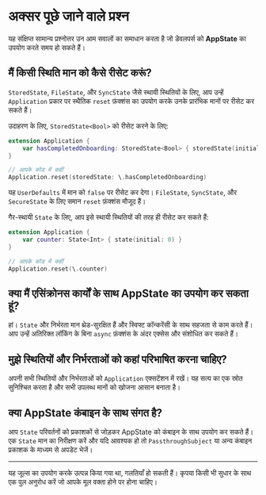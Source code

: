 # अक्सर पूछे जाने वाले प्रश्न

यह संक्षिप्त सामान्य प्रश्नोत्तर उन आम सवालों का समाधान करता है जो डेवलपर्स को **AppState** का उपयोग करते समय हो सकते हैं।

## मैं किसी स्थिति मान को कैसे रीसेट करूं?

`StoredState`, `FileState`, और `SyncState` जैसे स्थायी स्थितियों के लिए, आप उन्हें `Application` प्रकार पर स्थैतिक `reset` फ़ंक्शंस का उपयोग करके उनके प्रारंभिक मानों पर रीसेट कर सकते हैं।

उदाहरण के लिए, `StoredState<Bool>` को रीसेट करने के लिए:
```swift
extension Application {
    var hasCompletedOnboarding: StoredState<Bool> { storedState(initial: false, id: "onboarding_complete") }
}

// आपके कोड में कहीं
Application.reset(storedState: \.hasCompletedOnboarding)
```
यह `UserDefaults` में मान को `false` पर रीसेट कर देगा। `FileState`, `SyncState`, और `SecureState` के लिए समान `reset` फ़ंक्शंस मौजूद हैं।

गैर-स्थायी `State` के लिए, आप इसे स्थायी स्थितियों की तरह ही रीसेट कर सकते हैं:
```swift
extension Application {
    var counter: State<Int> { state(initial: 0) }
}

// आपके कोड में कहीं
Application.reset(\.counter)
```

## क्या मैं एसिंक्रोनस कार्यों के साथ AppState का उपयोग कर सकता हूं?

हां। `State` और निर्भरता मान थ्रेड-सुरक्षित हैं और स्विफ्ट कॉन्करेंसी के साथ सहजता से काम करते हैं। आप उन्हें अतिरिक्त लॉकिंग के बिना `async` फ़ंक्शंस के अंदर एक्सेस और संशोधित कर सकते हैं।

## मुझे स्थितियों और निर्भरताओं को कहां परिभाषित करना चाहिए?

अपनी सभी स्थितियों और निर्भरताओं को `Application` एक्सटेंशन में रखें। यह सत्य का एक स्रोत सुनिश्चित करता है और सभी उपलब्ध मानों को खोजना आसान बनाता है।

## क्या AppState कंबाइन के साथ संगत है?

आप `State` परिवर्तनों को प्रकाशकों से जोड़कर AppState को कंबाइन के साथ उपयोग कर सकते हैं। एक `State` मान का निरीक्षण करें और यदि आवश्यक हो तो `PassthroughSubject` या अन्य कंबाइन प्रकाशक के माध्यम से अपडेट भेजें।

---
यह जूल्स का उपयोग करके उत्पन्न किया गया था, गलतियाँ हो सकती हैं। कृपया किसी भी सुधार के साथ एक पुल अनुरोध करें जो आपके मूल वक्ता होने पर होना चाहिए।
